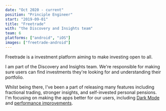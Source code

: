 ```yaml
---
date: "Oct 2020 - current"
position: "Principle Engineer"
start: "2019-09-01"
title: "Freetrade"
with: "the Discovery and Insights team"
team: 6
platforms: ["android", "iOS"]
images: ["freetrade-android"]
---
```

Freetrade is a investment platform aiming to make investing open to all.

I am part of the Discovery and Insights team. We're responsible for making sure users can find investments they're looking for and understanding their portfolio. 

Whilst being there, I've been a part of releasing many features including fractional trading, stronger insights, and self-invested personal pensions. I'm focusing on making the apps better for our users, including [Dark Mode](https://twitter.com/freetrade/status/1227537684450758657) and [performance improvements](https://blog.freetrade.io/how-we-profile-android-bugs-at-freetrade-35c3bf5ed408).
